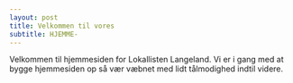 ```yaml
---
layout: post
title: Velkommen til vores
subtitle: HJEMME-
---
```

Velkommen til hjemmesiden for Lokallisten Langeland. Vi er i gang med at bygge hjemmesiden op så vær væbnet med lidt tålmodighed indtil videre.